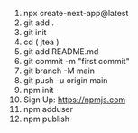1. npx create-next-app@latest
2. git add .
3. git init
4. cd ( jtea )
5. git add README.md
6. git commit -m "first commit"
7. git branch -M main
8. git push -u origin main
9. npm init
10. Sign Up: https://npmjs.com
11. npm adduser
12. npm publish
